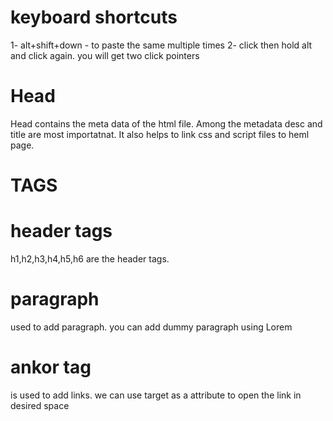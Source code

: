 # keyboard shortcuts
1- alt+shift+down - to paste the same multiple times
2- click then hold alt and click again. you will get two click pointers


# Head
Head contains the meta data of the html file. Among the metadata desc and title are most importatnat.
It also helps to link css and script files to heml page.

# TAGS
  
  # header tags
  h1,h2,h3,h4,h5,h6 are the header tags.

  # paragraph 
  <p> used to add paragraph. you can add dummy paragraph using Lorem 

  # ankor tag
  <a> is used to add links. we can use target as a attribute to open the link in desired space 